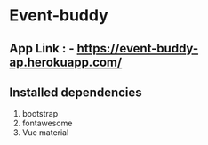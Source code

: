 # Event-buddy

## App Link : - https://event-buddy-ap.herokuapp.com/
## Installed dependencies
1. bootstrap
2. fontawesome
3. Vue material 
